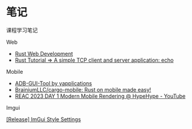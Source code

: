 # 笔记

课程学习笔记

Web

- [Rust Web Development](https://rustwebdevelopment.com/blog/tour-http/)
- [Rust Tutorial => A simple TCP client and server application: echo](https://riptutorial.com/rust/example/4404/a-simple-tcp-client-and-server-application--echo)

Mobile
- [ADB-GUI-Tool by yapplications](https://yapplications.github.io/ADB-GUI/)
- [BrainiumLLC/cargo-mobile: Rust on mobile made easy!](https://github.com/BrainiumLLC/cargo-mobile)
- [REAC 2023 DAY 1 Modern Mobile Rendering @ HypeHype - YouTube](https://www.youtube.com/watch?v=m3bW8d4Brec&t=1819s)

Imgui

[[Release] ImGui Style Settings](https://www.unknowncheats.me/forum/c-and-c-/189635-imgui-style-settings.html)
